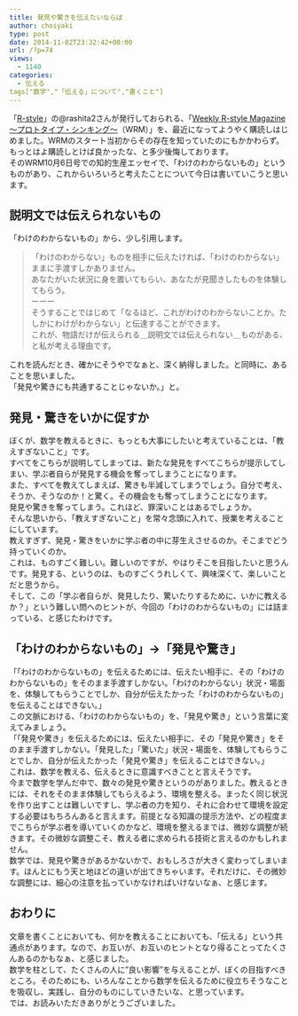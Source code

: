 ```yaml
---
title: 発見や驚きを伝えたいならば
author: choiyaki
type: post
date: 2014-11-02T23:32:42+00:00
url: /?p=74
views:
  - 1140
categories:
  - 伝える
tags["数学","「伝える」について","書くこと"]
---
```

「[R-style][1]」の@rashita2さんが発行しておられる、「[Weekly R-style Magazine ～プロトタイプ・シンキング～][2]（WRM）」を、最近になってようやく購読しはじめました。WRMのスタート当初からその存在を知っていたのにもかかわらず。もっとはよ購読しとけば良かったな、と多少後悔しております。  
そのWRM10月6日号での知的生産エッセイで、「わけのわからないもの」というものがあり、これからいろいろと考えたことについて今日は書いていこうと思います。

## 説明文では伝えられないもの

「わけのわからないもの」から、少し引用します。

> 「わけのわからない」ものを相手に伝えたければ、「わけのわからない」ままに手渡すしかありません。  
> あなたがいた状況に身を置いてもらい、あなたが見聞きしたものを体験してもらう。  
> ーーー  
> そうすることではじめて「なるほど、これがわけのわからないことか。たしかにわけがわからない」と伝達することができます。  
> これが、物語だけが伝えられる＿説明文では伝えられない＿ものがある、と私が考える理由です。

これを読んだとき、確かにそうやでなぁと、深く納得しました。と同時に、あることを思いました。  
「発見や驚きにも共通することじゃないか。」と。

## 発見・驚きをいかに促すか

ぼくが、数学を教えるときに、もっとも大事にしたいと考えていることは、「教えすぎないこと」です。  
すべてをこちらが説明してしまっては、新たな発見をすべてこちらが提示してしまい、学ぶ者自らが発見する機会を奪ってしまうことになります。  
また、すべてを教えてしまえば、驚きも半減してしまうでしょう。自分で考え、そうか、そうなのか！と驚く。その機会をも奪ってしまうことになります。  
発見や驚きを奪ってしまう。これほど、罪深いことはあるでしょうか。  
そんな思いから、「教えすぎないこと」を常々念頭に入れて、授業を考えることにしています。  
教えすぎず、発見・驚きをいかに学ぶ者の中に芽生えさせるのか。そこまでどう持っていくのか。  
これは、ものすごく難しい。難しいのですが、やはりそこを目指したいと思うんです。発見する、というのは、ものすごくうれしくて、興味深くて、楽しいことだと思うから。  
そして、この「学ぶ者自らが、発見したり、驚いたりするために、いかに教えるか？」という難しい問へのヒントが、今回の「わけのわからないもの」には詰まっている、と感じたわけです。

## 「わけのわからないもの」→「発見や驚き」

「「わけのわからないもの」を伝えるためには、伝えたい相手に、その「わけのわからないもの」をそのまま手渡すしかない。「わけのわからない」状況・場面を、体験してもらうことでしか、自分が伝えたかった「わけのわからないもの」を伝えることはできない。」  
この文脈における、「わけのわからないもの」を、「発見や驚き」という言葉に変えてみましょう。  
「「発見や驚き」を伝えるためには、伝えたい相手に、その「発見や驚き」をそのまま手渡すしかない。「発見した」「驚いた」状況・場面を、体験してもらうことでしか、自分が伝えたかった「発見や驚き」を伝えることはできない。」  
これは、数学を教える、伝えるときに意識すべきことと言えそうです。  
今まで数学を学んだ中で、数々の発見や驚きというのがありました。教えるときには、それをそのまま体験してもらえるよう、環境を整える。まったく同じ状況を作り出すことは難しいですし、学ぶ者の力を知り、それに合わせて環境を設定する必要はもちろんあると言えます。前提となる知識の提示方法や、どの程度までこちらが学ぶ者を導いていくのかなど、環境を整えるまでは、微妙な調整が続きます。その微妙な調整こそ、教える者に求められる技術と言えるのかもしれません。  
数学では、発見や驚きがあるかないかで、おもしろさが大きく変わってしまいます。ほんとにもう天と地ほどの違いが出てきちゃいます。それだけに、その微妙な調整には、細心の注意を払っていかなければいけないなぁ、と感じます。

## おわりに

文章を書くことにおいても、何かを教えることにおいても、「伝える」という共通点があります。なので、お互いが、お互いのヒントとなり得ることってたくさんあるのかもなぁ、と感じました。  
数学を柱として、たくさんの人に&#8221;良い影響&#8221;を与えることが、ぼくの目指すべきところ。そのためにも、いろんなことから数学を伝えるために役立ちそうなことを吸収し、実践し、自分のものにしていきたいな、と思っています。  
では、お読みいただきありがとうございました。

 [1]: http://rashita.net/blog/ "R-style"
 [2]: http://www.mag2.com/m/0001185133.html "Weekly R-style Magazine ～プロトタイプ・シンキング～"